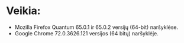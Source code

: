# Veikia:
  - Mozilla Firefox Quantum 65.0.1 ir 65.0.2 versijų (64-bit) naršyklėse.
  - Google Chrome 72.0.3626.121 versijos (64 bitų) naršyklėje.
